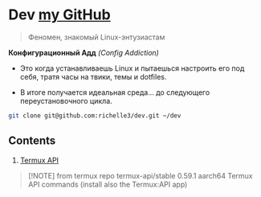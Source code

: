 # Dev [my GitHub](https://github.com/richelle3)

>
> Феномен, знакомый Linux-энтузиастам
>

**Конфигурационный Адд** *(Config Addiction)*

- Это когда устанавливаешь Linux и пытаешься настроить его под себя, тратя часы на твики, темы и dotfiles.

- В итоге получается идеальная среда... до следующего переустановочного цикла.

```bash
git clone git@github.com:richelle3/dev.git ~/dev
```

## Contents

1. [Termux API](/termux/src/termux_api.md)

> [!NOTE] from termux repo
> termux-api/stable 0.59.1 aarch64
> Termux API commands (install also the Termux:API app)

